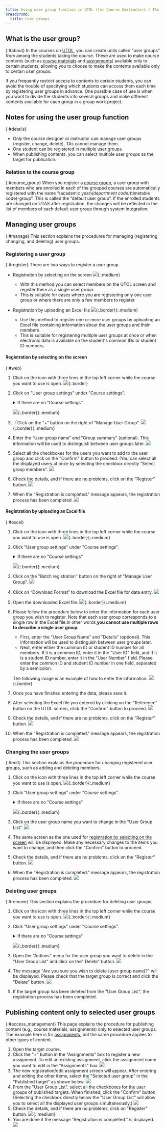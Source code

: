 ```yaml
---
title: Using user group function in UTOL (for Course Instructors / TAs)
breadcrumb:
  title: User groups
---
```


## What is the user group?
{:#about}
In the courses on [UTOL](../../../), you can create units called “user groups” from among the students taking the course. These are used to make course contents (such as [course materials](../../materials/) and [assignments](../../assignments/)) available only to certain students, allowing you to choose to make the contents available only to certain user groups.

If you frequently restrict access to contents to certain students, you can avoid the trouble of specifying which students can access them each time by registering user groups in advance. One possible case of use is when you want to divide the students into several groups and make different contents available for each group in a group work project.

## Notes for using the user group function
{:#details}
- Only the course designer or instructor can manage user groups (register, change, delete). TAs cannot manage them.
- One student can be registered in multiple user groups.
- When publishing contents, you can select multiple user groups as the target for publication.

### Relation to the course group
{:#course_group}
When you register a [course group](/utol/lecturers/settings/course_group/), a user group with members who are enrolled in each of the grouped courses are automatically registered with the name “(academic year)_(department code)_(timetable code)-group”. This is called the “default user group”. If the enrolled students are changed on UTAS after registration, the changes will be reflected in the list of members of each default user group through system integration.

## Managing user groups
{:#manage}
This section explains the procedures for managing (registering, changing, and deleting) user groups.

### Registering a user group
{:#register}
There are two ways to register a user group.

- Registration by selecting on the screen
![](register_web.png){:.medium}
    - With this method you can select members on the UTOL screen and register them as a single user group.
    - This is suitable for cases where you are registering only one user group or where there are only a few members to register.

- Registration by uploading an Excel file
![](register_excel.png){:.border}{:.medium}
    - Use this method to register one or more user groups by uploading an Excel file containing information about the user groups and their members.
    - This is suitable for registering multiple user groups at once or when electronic data is available on the student's common IDs or student ID numbers.

#### Registration by selecting on the screen
{:#web}
1. Click on the icon with three lines in the top left corner while the course you want to use is open.
![](sidebar.png){:.border}
1. Click on "User group settings" under "Course settings".
    <details>
    <summary>If there are no “Course settings”</summary>
        You may not have <a href=#details>the authority required to manage user groups</a>. If you consider it necessary, please consult the course instructor about <a href=/utol/lecturers/settings/course_participants/>granting the authority</a>.
    </details>

    ![](sidebar_ug.png){:.border}{:.medium}
1. 「Click on the “+” button on the right of "Manage User Group".
![](ug_manage_plus.png){:.border}{:.medium}
1. Enter the “User group name” and “Group summary” (optional). This information will be used to distinguish between user groups later.
![](label.png)
1. Select all the checkboxes for the users you want to add to the user group and click on the "Confirm" button to proceed. (You can select all the displayed users at once by selecting the checkbox directly "Select group members".
![](checkboxes.png)
1. Check the details, and if there are no problems, click on the “Register” button.
![](confirm.png)
1. When the "Registration is completed." message appears, the registration process has been completed.
![](finished.png)

#### Registration by uploading an Excel file
{:#excel}
1. Click on the icon with three lines in the top left corner while the course you want to use is open.
![](sidebar.png){:.border}{:.medium}
1. Click "User group settings" under "Course settings".
    <details>
    <summary>If there are no "Course settings"</summary>
        You may not have <a href=#details>the authority required to manage user groups</a>. If you consider it necessary, please consult the course instructor about <a href=/utol/lecturers/settings/course_participants/>granting the authority</a>.
    </details>

    ![](sidebar_ug.png){:.border}{:.medium}
1. Click on the "Batch registration" button on the right of "Manage User Group".
![](ug_manage_whole.png)
1. Click on “Download Format” to download the Excel file for data entry.
![](format_download.png)
1. Open the downloaded Excel file.
![](register_excel.png){:.border}{:.medium}
1. Please follow the procedure below to enter the information for each user group you wish to register. Note that each user group corresponds to a single row in the Excel file.In other words,**you cannot use multiple rows to describe a single user group**.
    - First, enter the "User Group Name" and "Details" (optional). This information will be used to distinguish between user groups later.
    - Next, enter either the common ID or student ID number for all members. If it is a common ID, enter it in the "User ID" field, and if it is a student ID number, enter it in the "User Number" field. Please enter the common ID and student ID number in one field, separated by a semicolon.
  
    The following image is an example of how to enter the information.
![](sample.png){:.border}
1. Once you have finished entering the data, please save it.
1. After selecting the Excel file you entered by clicking on the "Reference" button on the UTOL screen, click the "Confirm" button to proceed.
![](browse.png)
1. Check the details, and if there are no problems, click on the “Register” button.
![](confirm_excel.png)
1. When the "Registration is completed." message appears, the registration process has been completed.
![](finished.png)

### Changing the user groups
{:#edit}
This section explains the procedure for changing registered user groups, such as adding and deleting members.
1. Click on the icon with three lines in the top left corner while the course you want to use is open.
![](sidebar.png){:.border}{:.medium}
1. Click "User group settings" under "Course settings".
    <details>
    <summary>If there are no "Course settings"</summary>
         You may not have <a href=#details>the authority required to manage user groups</a>. If you consider it necessary, please consult the course instructor about <a href=/utol/lecturers/settings/course_participants/>granting the authority</a>.
    </details>

    ![](sidebar_ug.png){:.border}{:.medium}
1. Click on the user group name you want to change in the "User Group List".
![](fix.png)
1. The same screen as the one used for [registration by selecting on the screen](#web) will be displayed. Make any necessary changes to the items you want to change, and then click the "Confirm" button to proceed.
1. Check the details, and if there are no problems, click on the "Register" button.
![](confirm.png)
1. When the "Registration is completed." message appears, the registration process has been completed.
![](finished.png)

### Deleting user groups
{:#remove}
This section explains the procedure for deleting user groups.
1. Click on the icon with three lines in the top left corner while the course you want to use is open.
![](sidebar.png){:.border}{:.medium}
1. Click "User group settings" under "Course settings".
    <details>
    <summary>If there are no "Course settings"</summary>
         You may not have <a href=#details>the authority required to manage user groups</a>. If you consider it necessary, please consult the course instructor about <a href=/utol/lecturers/settings/course_participants/>granting the authority</a>.
    </details>

    ![](sidebar_ug.png){:.border}{:.medium}
1. Open the "Actions" menu for the user group you want to delete in the "User Group List" and click on the" Delete" button.
![](del.png)
1. The message "Are you sure you wish to delete (user group name)?" will be displayed. Please check that the target group is correct and click the "Delete" button.
![](confirm_del.png)
1. If the target group has been deleted from the "User Group List",  the registration process has been completed.

## Publishing content only to selected user groups
{:#access_management}
This page explains the procedure for publishing content (e.g., course materials, assignments) only to selected user groups. The example here is for [assignments](/utol/lecturers/assignments/), but the same procedure applies to other types of content.
1. Open the target course.
1. Click the "+" button in the "Assignments" box to register a new assignment. To edit an existing assignment, click the assignment name you want to edit in the "Assignments" box.
![](assignments.png)
1. The new registration/edit assignment screen will appear. After entering and editing the other items, select the "Selected user group" in the "Published target" as shown below.
![](selected_ug.png)
1. From the "User Group List", select all the checkboxes for the user groups of published targets. When finished, click the "Confirm" button. (Selecting the checkbox directly below the "User Group List" will allow you to select all the displayed user groups simultaneously.)
![](assignments_ug_checkboxes.png)
1. Check the details, and if there are no problems, click on "Register" button.
![](confirm_assignments.png){:.medium}
1. You are done if the message "Registration is completed." is displayed.
![](finished.png)
